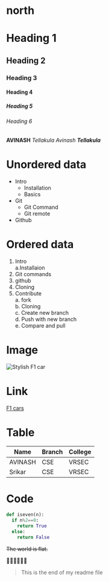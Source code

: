 # north

# Heading 1
## Heading 2
### Heading 3
#### Heading 4
##### Heading 5
###### Heading 6
**AVINASH**
*Tellakula Avinash*
***Tellakula***
# **Unordered data**
- Intro
   * Installation
   * Basics
- Git
   - Git Command
   - Git remote
- Github 
# **Ordered data**
1. Intro   
   a.Installaion
2. Git commands
3. github
4. Cloning
5. Contribute    
    a. fork   
    b. Cloning   
    c. Create new branch    
    d. Push with new branch   
    e. Compare and pull   
# **Image**   
![Stylish F1 car](https://www.formula1.com/content/dam/fom-website/manual/Misc/2021-Master-Folder/F1%202021%20LAUNCH%20RENDERING%20(2).jpg)

 # **Link**
[F1 cars](https://en.wikipedia.org/wiki/Formula_One_car)

# **Table**
Name|Branch|College
------|-----|-----
AVINASH|CSE|VRSEC
Srikar|CSE|VRSEC

# **Code**
```python
def iseven(n):
  if n%2==0:
    return True
  else:
    return False
```    
~~The world is flat.~~

:checkered_flag::racehorse::tada::bulb::bug::tada:
> This is the end of my readme file
